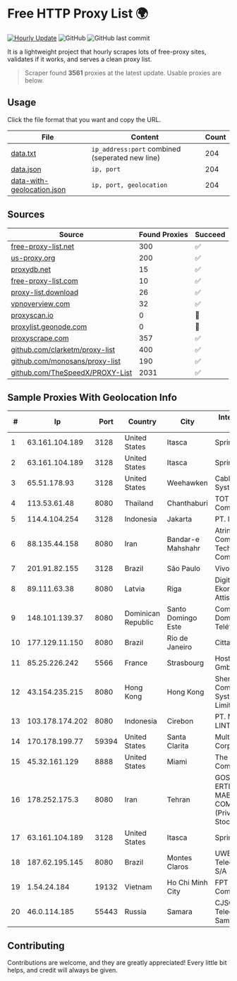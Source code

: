
# Free HTTP Proxy List 🌍

[![Hourly Update](https://github.com/mertguvencli/http-proxy-list/actions/workflows/main.yml/badge.svg?branch=main)](https://github.com/mertguvencli/http-proxy-list/actions/workflows/main.yml)
![GitHub](https://img.shields.io/github/license/mertguvencli/http-proxy-list)
![GitHub last commit](https://img.shields.io/github/last-commit/mertguvencli/http-proxy-list)

It is a lightweight project that hourly scrapes lots of free-proxy sites, validates if it works, and serves a clean proxy list.


> Scraper found **3561** proxies at the latest update. Usable proxies are below.

## Usage

Click the file format that you want and copy the URL.


|File|Content|Count|
|----|-------|-----|
|[data.txt](https://raw.githubusercontent.com/mertguvencli/http-proxy-list/main/proxy-list/data.txt)|`ip_address:port` combined (seperated new line)|204|
|[data.json](https://raw.githubusercontent.com/mertguvencli/http-proxy-list/main/proxy-list/data.json)|`ip, port`|204|
|[data-with-geolocation.json](https://raw.githubusercontent.com/mertguvencli/http-proxy-list/main/proxy-list/data-with-geolocation.json)|`ip, port, geolocation`|204|

## Sources

|Source|Found Proxies|Succeed|
|------|-------------|-------|
|[free-proxy-list.net](https://free-proxy-list.net)|300|✅|
|[us-proxy.org](https://www.us-proxy.org)|200|✅|
|[proxydb.net](http://proxydb.net)|15|✅|
|[free-proxy-list.com](https://free-proxy-list.com/?page=&port=&type%5B%5D=http&type%5B%5D=https&up_time=0&search=Search)|10|✅|
|[proxy-list.download](https://www.proxy-list.download/HTTP)|26|✅|
|[vpnoverview.com](https://vpnoverview.com/privacy/anonymous-browsing/free-proxy-servers)|32|✅|
|[proxyscan.io](https://www.proxyscan.io)|0|🚫|
|[proxylist.geonode.com](https://proxylist.geonode.com/api/proxy-list?limit=300&page=1&sort_by=lastChecked&sort_type=desc&protocols=http,https)|0|🚫|
|[proxyscrape.com](https://api.proxyscrape.com/v2/?request=displayproxies&protocol=http&timeout=10000&country=all&ssl=all&anonymity=all)|357|✅|
|[github.com/clarketm/proxy-list](https://raw.githubusercontent.com/clarketm/proxy-list/master/proxy-list-raw.txt)|400|✅|
|[github.com/monosans/proxy-list](https://raw.githubusercontent.com/monosans/proxy-list/main/proxies/http.txt)|190|✅|
|[github.com/TheSpeedX/PROXY-List](https://raw.githubusercontent.com/TheSpeedX/PROXY-List/master/http.txt)|2031|✅|


## Sample Proxies With Geolocation Info

|#|Ip|Port|Country|City|Internet Service Provider|
|-|--|----|-------|----|-------------------------|
|1|63.161.104.189|3128|United States|Itasca|Sprint|
|2|63.161.104.189|3128|United States|Itasca|Sprint|
|3|65.51.178.93|3128|United States|Weehawken|Cablevision Systems Corp.|
|4|113.53.61.48|8080|Thailand|Chanthaburi|TOT Public Company Limited|
|5|114.4.104.254|3128|Indonesia|Jakarta|PT. INDOSAT Tbk|
|6|88.135.44.158|8080|Iran|Bandar-e Mahshahr|Atrin Information & Communications Technology Company PJS|
|7|201.91.82.155|3128|Brazil|São Paulo|Vivo|
|8|89.111.63.38|8080|Latvia|Riga|Digitalas Ekonomikas Attistibas Centrs|
|9|148.101.139.37|8080|Dominican Republic|Santo Domingo Este|Compañía Dominicana de Teléfonos S. A.|
|10|177.129.11.150|8080|Brazil|Rio de Janeiro|Citta Telecom Ltda|
|11|85.25.226.242|5566|France|Strasbourg|Host Europe GmbH|
|12|43.154.235.215|8080|Hong Kong|Hong Kong|Shenzhen Tencent Computer Systems Company Limited|
|13|103.178.174.202|8080|Indonesia|Cirebon|PT. MEGA ARTHA LINTAS DATA|
|14|170.178.199.77|59394|United States|Santa Clarita|Multacom Corporation|
|15|45.32.161.129|8888|United States|Miami|The Constant Company|
|16|178.252.175.3|8080|Iran|Tehran|GOSTARESH-E-ERTEBATAT-E MABNA COMPANY (Private Joint Stock)|
|17|63.161.104.189|3128|United States|Itasca|Sprint|
|18|187.62.195.145|8080|Brazil|Montes Claros|UWBR VOX Telecomunicações S/A|
|19|1.54.24.184|19132|Vietnam|Ho Chi Minh City|FPT Telecom Company|
|20|46.0.114.185|55443|Russia|Samara|CJSC "ER-Telecom Holding" Samara branch|



## Contributing

Contributions are welcome, and they are greatly appreciated! Every
little bit helps, and credit will always be given.

